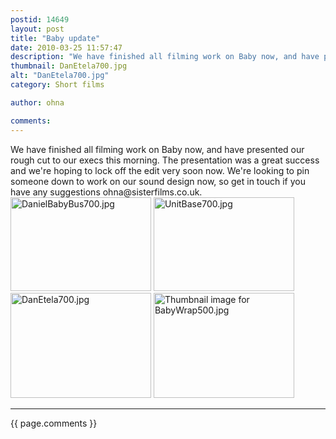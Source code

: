 ```yaml
---
postid: 14649
layout: post
title: "Baby update"
date: 2010-03-25 11:57:47
description: "We have finished all filming work on Baby now, and have presented our rough cut to our execs this morning. The presentation was a great success and we&#8217;re hoping to lock off the edit very soon now. We&#8217;re looking to&#8230;"
thumbnail: DanEtela700.jpg
alt: "DanEtela700.jpg"
category: Short films

author: ohna

comments:
---
```


<p>We have finished all filming work on Baby now, and have presented our rough cut to our execs this morning. The presentation was a great success and we're hoping to lock off the edit very soon now. We're looking to pin someone down to work on our sound design now, so get in touch if you have any suggestions ohna@sisterfilms.co.uk.<br />
<span class="mt-enclosure mt-enclosure-image" style="display: inline;"><a href="{{ site.baseurl }}/assets_c/2010/03/DanielBabyBus700.html" onclick="window.open('{{ site.baseurl }}/assets_c/2010/03/DanielBabyBus700.html','popup','width=700,height=468,scrollbars=no,resizable=no,toolbar=no,directories=no,location=no,menubar=no,status=no,left=0,top=0'); return false"><img src="{{ site.baseurl }}/assets_c/2010/03/DanielBabyBus700-thumb-225x150.jpg" width="225" height="150" alt="DanielBabyBus700.jpg" class="mt-image-none" style="" /></a></span> <span class="mt-enclosure mt-enclosure-image" style="display: inline;"><a href="{{ site.baseurl }}/assets_c/2010/03/UnitBase700.html" onclick="window.open('{{ site.baseurl }}/assets_c/2010/03/UnitBase700.html','popup','width=700,height=468,scrollbars=no,resizable=no,toolbar=no,directories=no,location=no,menubar=no,status=no,left=0,top=0'); return false"><img src="{{ site.baseurl }}/assets_c/2010/03/UnitBase700-thumb-225x150.jpg" width="225" height="150" alt="UnitBase700.jpg" class="mt-image-none" style="" /></a></span>  <span class="mt-enclosure mt-enclosure-image" style="display: inline;"><a href="{{ site.baseurl }}/assets_c/2010/03/DanEtela700.html" onclick="window.open('{{ site.baseurl }}/assets_c/2010/03/DanEtela700.html','popup','width=700,height=525,scrollbars=no,resizable=no,toolbar=no,directories=no,location=no,menubar=no,status=no,left=0,top=0'); return false"><img src="{{ site.baseurl }}/assets_c/2010/03/DanEtela700-thumb-225x168.jpg" width="225" height="168" alt="DanEtela700.jpg" class="mt-image-none" style="" /></a></span>  <span class="mt-enclosure mt-enclosure-image" style="display: inline;"><a href="{{ site.baseurl }}/assets_c/2010/01/BabyWrap500-thumb-225x168.html" onclick="window.open('{{ site.baseurl }}/assets_c/2010/01/BabyWrap500-thumb-225x168.html','popup','width=225,height=168,scrollbars=no,resizable=no,toolbar=no,directories=no,location=no,menubar=no,status=no,left=0,top=0'); return false"><img src="{{ site.baseurl }}/assets_c/2010/01/BabyWrap500-thumb-225x168-thumb-225x168.jpg" width="225" height="168" alt="Thumbnail image for BabyWrap500.jpg" class="mt-image-none" style="" /></a></span></p>

<hr>

{{ page.comments }}



